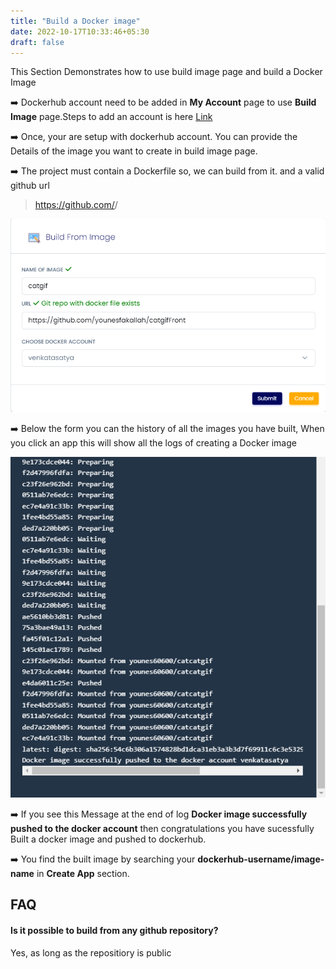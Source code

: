 ```yaml
---
title: "Build a Docker image"
date: 2022-10-17T10:33:46+05:30
draft: false
---
```


This Section Demonstrates how to use build image page and build a Docker Image 

➡️ Dockerhub account need to be added in __My Account__ page to use __Build Image__ page.Steps to add an account is here [Link](../my_account/_index.md)

➡️ Once, your are setup with dockerhub account. You can provide the Details of the image you want to create in build image page.

➡️ The project must contain a Dockerfile so, we can build from it. and a valid github url

>https://github.com/<gitub-username>/<githib-reponame>

![App Screenshot](images/build-image.png)

➡️ Below the form you can the history of all the images you have built, When you click an app this will show all the logs of creating a Docker image

![App Screenshot](images/build_success.png)

➡️ If you see this Message at the end of log __Docker image successfully pushed to the docker account__ then congratulations you have sucessfully Built a docker image and pushed to dockerhub.

➡️ You find the built image by searching your __dockerhub-username/image-name__ in __Create App__ section.


## FAQ

#### Is it possible to build from any github repository?

Yes, as long as the repositiory is public


